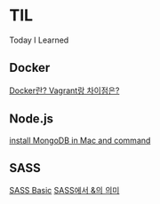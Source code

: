 # TIL
Today I Learned

## Docker
[Docker란? Vagrant랑 차이점은?](https://gist.github.com/LeoHeo/fa604b537495dab4faf2f74b0fda4bb0)

## Node.js
[install MongoDB in Mac and command](https://gist.github.com/LeoHeo/2724175ed4d948b934ba905cc2b8dbd4)

## SASS
[SASS Basic](sass/basci.md)
[SASS에서 &의 의미](https://gist.github.com/LeoHeo/3ff687cc17bc22d8bef8b4ccde50a1fb)
